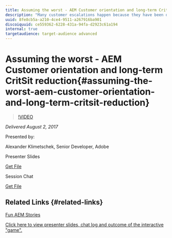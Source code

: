 ```yaml
---
title: Assuming the worst - AEM Customer orientation and long-term CritSit reduction
description: "Many customer escalations happen because they have been doing things "wrong", setup the wrong backup commands, did not read the documentation, have poor customization code that creates performance issues and so on. As a product engineer, it's easy to blame the customer for not doing the right thing. We do this very often, myself included. However, with the large number of customers and the complexity of AEM today, combined with the limited development resources customers have available, this mindset of expecting the "perfect" customer is hurting our bottom line: we have too much costly disruption through escalations. This talk will explain how we can all help improving the situation by designing and implementing the product in a way that limits how much someone can screw up and how the product can be operated well even with minimal knowledge."
uuid: 8fe8cb5a-a210-4ce4-9511-a267916ba901
discoiquuid: ce559362-6228-431a-94fa-d2923c61a194
internal: true
targetaudience: target-audience advanced
---
```


# Assuming the worst - AEM Customer orientation and long-term CritSit reduction{#assuming-the-worst-aem-customer-orientation-and-long-term-critsit-reduction}

>[!VIDEO](https://video.tv.adobe.com/v/19650/?quality=9)

*Delivered August 2, 2017*

Presented by:

Alexander Klimetschek, Senior Developer, Adobe

Presenter Slides

[Get File](assets/assuming-the-worst-aklimets-2017-08-02.pdf)

Session Chat

[Get File](assets/chat-8-2-17.txt)

## Related Links {#related-links}

[Fun AEM Stories](https://wiki.corp.adobe.com/display/~aklimets/Fun+AEM+Customer+Stories)

[Click here to view presenter slides, chat log and outcome of the interactive "game".](https://wiki.corp.adobe.com/display/~aklimets/Assuming+the+worst)
